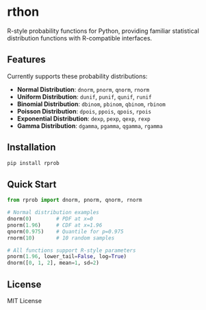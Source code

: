 # rthon

R-style probability functions for Python, providing familiar statistical distribution functions with R-compatible interfaces.

## Features

Currently supports these probability distributions:

- **Normal Distribution**: `dnorm`, `pnorm`, `qnorm`, `rnorm`
- **Uniform Distribution**: `dunif`, `punif`, `qunif`, `runif`
- **Binomial Distribution**: `dbinom`, `pbinom`, `qbinom`, `rbinom`
- **Poisson Distribution**: `dpois`, `ppois`, `qpois`, `rpois`
- **Exponential Distribution**: `dexp`, `pexp`, `qexp`, `rexp`
- **Gamma Distribution**: `dgamma`, `pgamma`, `qgamma`, `rgamma`

## Installation

```bash
pip install rprob
```

## Quick Start

```python
from rprob import dnorm, pnorm, qnorm, rnorm

# Normal distribution examples
dnorm(0)        # PDF at x=0
pnorm(1.96)     # CDF at x=1.96
qnorm(0.975)    # Quantile for p=0.975
rnorm(10)       # 10 random samples

# All functions support R-style parameters
pnorm(1.96, lower_tail=False, log=True)
dnorm([0, 1, 2], mean=1, sd=2)
```

## License

MIT License 